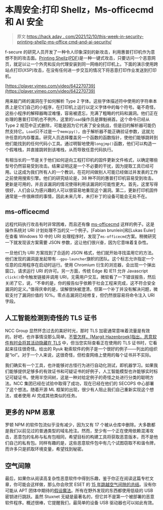 # 本周安全:打印 Shellz，Ms-officecmd 和 AI 安全

> 原文:[https://hack aday . com/2021/12/10/this-week-in-security-printing-shellz-ms-office cmd-and-ai-security/](https://hackaday.com/2021/12/10/this-week-in-security-printing-shellz-ms-officecmd-and-ai-security/)

f-secure 的研究人员开发了一种令人印象深刻的新攻击，利用惠普打印机作为意想不到的攻击面。[Printing Shellz](https://labs.f-secure.com/publications/printing-shellz)([PDF](https://labs.f-secure.com/assets/BlogFiles/Printing-Shellz.pdf))是一种一键式攻击，只要访问一个恶意网页，就足以让一个外壳和反向代理安装到同一网络的打印机上。下面的演示使用跨站点打印(XSP)攻击，在没有任何进一步交互的情况下将恶意打印作业发送到打印机。

[https://player.vimeo.com/video/642270739](https://player.vimeo.com/video/642270739)

用来敲门砖的漏洞在于如何解析 Type 2 字体。这些字体描述符中使用的字符串本质上是它们自己的小程序，在打印机上运行以定义字体中的每个符号。毫不奇怪，这些小程序的解释器晦涩难懂，容易被遗忘，充满了粗略的代码和漏洞。他们正在处理的惠普打印机也不例外，这里的`load`操作员是罪魁祸首。这个命令已经从 Type 2 规范中正式删除，可能是因为它代表了安全挑战，但是旧的解析器可能仍然支持它。`Load`只不过是一个`memcpy()`，由于解析器不能正确验证参数，这就允许任意的内存覆盖。研究人员选择覆盖另一个函数的函数指针，使他们能够跳转到他们能找到的任何代码小工具。通过明智地使用`longjmp()`函数，他们可以构造一个假堆栈，并直接跳转到该堆栈，从而导致任意代码执行。

有相当长的一节是关于他们如何逆向工程打印机的固件更新文件格式，以确定哪些型号仍然容易受到攻击。结果证明这是一个不必要的干扰，因为提取工具已经可用。让这成为我们所有人的一个教训，在花时间做别人可能已经做过并发表的工作之前使用搜索引擎。他们的研究结论是，38 种不同的惠普打印机容易受到攻击。更新是可用的，并且该漏洞的情况使得利用该漏洞的可能性更大。首先，这里写得很好，人们会认为感兴趣的人可以很容易地重现这个漏洞。第二，更新打印机固件通常是一件很麻烦的事情，因此未来几年，未打补丁的设备可能会无处不在。

## ms-officecmd

远程代码执行攻击有时非常困难，而且还有像 [ms-officecmd](https://positive.security/blog/ms-officecmd-rce) 这样的例子。这是操作系统对 URI 计划处理不当的又一个例子。[Fabian brunlein]和[Lukas Euler]在查看 Windows 10 中的 URI 处理程序时，发现了`ms-officecmd`方案。稍微研究一下就发现该方案需要 JSON 参数，这让他们很兴奋，因为它意味着复杂性。

一旦他们为 URI 方案找到了合适的 JSON 格式，他们就开始寻找滥用它的方法。他们发现的漏洞是发起带有`--gpu-launcher`旗帜的团队。这个标志允许指定一个任意的应用程序在启动时运行。使用 Chromium 衍生的浏览器，会出现一个弹出窗口，请求运行 URI 的许可。另一方面，传统 Edge 和 IE11 允许 Javascript `click()`命令触发链接并调用 URI，无需用户交互。微软看了一下错误报告，然后关闭了它，说，“不幸的是，你的报告似乎依赖于社会工程来完成，这不符合安全漏洞的定义。”值得庆幸的是，误解很快被澄清，但第一个补丁并没有解决问题，微软支付了漏洞价值的 10%。零点击漏洞已经修复，但仍然很容易将命令注入 URI 字段。

## 人工智能检测到奇怪的 TLS 证书

NCC Group 显然怀念过去的美好时光，那时 TLS 加密通常意味着流量是有效的。好吧，也许事情没那么简单。[不管怎样，[Margit Hazenbroek]指出，恶意软件有时会将其活动隐藏在 TLS](https://research.nccgroup.com/2021/12/02/encryption-does-not-equal-invisibility-detecting-anomalous-tls-certificates-with-the-half-space-trees-algorithm/) 中，但当您实际查看正在使用的 TLS 证书时，它看起来往往很奇怪。给出的 Ryuk 勒索软件的例子是一个很好的例子——列出的组织是“lol”。对于一个人来说，这很奇怪，但检查网络上使用的每个证书并不实际。

我们确实有一个工具，也许能够对古怪行为进行自动化测试，即机器学习。如果我们能够提供足够多的有效证书和可疑证书的好例子，人工智能模型也许能够实时标记可疑证书。使用半空间树，这是一种对给定例子的奇怪之处进行分类的聪明方法。NCC 集团已经在试验中取得了成功，现在已经在他们的 SECOPS 中心部署了这个想法。随着开源 ML 框架的出现，很少有人阻止我们自己重新实现这个想法，或者使用 AI 完成其他类似的任务。

## 更多的 NPM 恶意

罗顿 NPM 的软件包流似乎没有减少，因为又有 17 个被从仓库中删除。大多数都是我们以前见过的普通类型的域名抢注。然而，至少有一个正在使用依赖混淆攻击，恶意包的名称与私有包相同，希望目标的构建工具将获取恶意版本，而不是他们自己的私有包。同样有趣的是，这些恶意软件包中有几个试图窃取不和谐令牌，而许多只是抓取环境变量，希望找到秘密。

## 空气间隙

最后，如果你从阅读高复杂性恶意软件中得到乐趣，鉴于你正在阅读这篇专栏文章，你可能会这样做，那么你会欣赏 ESET 的 [15 年跳越空气间隙的总结](https://www.welivesecurity.com/2021/12/01/jumping-air-gap-15-years-nation-state-effort/)。没有你可能从 APT 团体中期待的[假设魔法](https://hackaday.com/blog/?s=air-gap)。所有在野外发现的东西都使用低级的 USB 密钥进行跳跃。虽然 Stuxnet 无疑是最著名的，但它并不是第一个被部署的恶意软件程序。概述很棒，它提醒我们，最简单的设备 USB 驱动器也可以如此有效。